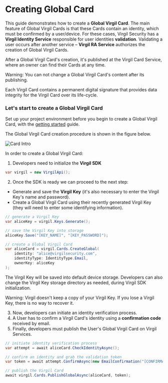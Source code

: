# Creating Global Card

This guide demonstrates how to create a **Global Virgil Card**. The main feature of Global Virgil Cards is that these Cards contain an identity, which must be confirmed by a user/device. For these cases, Virgil Security has a **Virgil Identity Service** responsible for user identities **validation**. Validating a user occurs after another service – **Virgil RA Service**  authorizes the creation of Global Virgil Cards.

After a Global Virgil Card's creation, it's published at the Virgil Card Service, where an owner can find their Cards at any time.

Warning: You can not change a Global Virgil Card's content after its publishing.

Each Virgil Card contains a permanent digital signature that provides data integrity for the Virgil Card over its life-cycle.

### Let's start to create a Global Virgil Card

Set up your project environment before you begin to create a Global Virgil Card, with the [getting started](https://github.com/VirgilSecurity/virgil-sdk-net/blob/v4/documentation/guides/configuration/client.md) guide.

The Global Virgil Card creation procedure is shown in the figure below.

![Card Intro](https://github.com/VirgilSecurity/virgil-sdk-net/blob/v4/documentation/img/Card_intro.png "Create Global Virgil Card")

In order to create a Global Virgil Card:

1. Developers need to initialize the **Virgil SDK**

```cs
var virgil = new VirgilApi();
```

2. Once the SDK is ready we can proceed to the next step:


- Generate and save the **Virgil Key** (it's also necessary to enter the Virgil Key's name and password).
- Create a Global Virgil Card using their recently generated Virgil Key (they will need to enter some identifying information).


```cs
// generate a Virgil Key
var aliceKey = virgil.Keys.Generate();

// save the Virgil Key into storage
aliceKey.Save("[KEY_NAME]", "[KEY_PASSWORD]");

// create a Global Virgil Card
var aliceCard = virgil.Cards.CreateGlobal(
    identity: "alice@virgilsecurity.com",
    identityType: IdentityType.Email,
    ownerKey: aliceKey
);
```

The Virgil Key will be saved into default device storage. Developers can also change the Virgil Key storage directory as needed, during Virgil SDK initialization.

Warning: Virgil doesn't keep a copy of your Virgil Key. If you lose a Virgil Key, there is no way to recover it.

3. Now, developers can initiate an identity verification process.
4. A User has to confirm a Virgil Card's identity using a **confirmation code** received by email.
5. Finally, developers must publish the User's Global Virgil Card on Virgil Services.

```cs
// initiate identity verification process
var attempt = await aliceCard.CheckIdentityAsync();

// confirm an identity and grab the validation token
var token = await attempt.ConfirmAsync(new EmailConfirmation("[CONFIRMATION_CODE]"));

// publish the Virgil Card
await virgil.Cards.PublishGlobalAsync(aliceCard, token);
```

